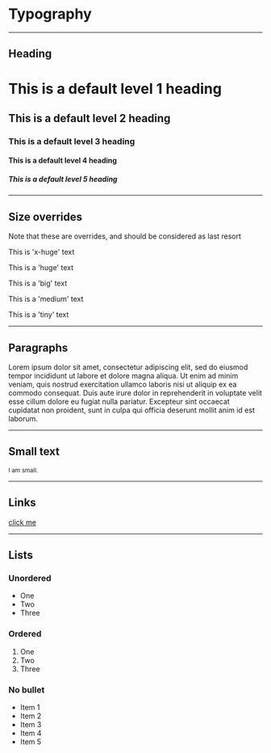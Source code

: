 # Typography

<hr>

## Heading

<h1>This is a default level 1 heading</h1>

<h2>This is a default level 2 heading</h2>

<h3>This is a default level 3 heading</h3>

<h4>This is a default level 4 heading</h4>

<h5>This is a default level 5 heading</h5>

<hr>

## Size overrides

Note that these are overrides, and should be considered as last resort

<span class="x-huge">This is 'x-huge' text</span>

<span class="huge">This is a 'huge' text</span>

<span class="big">This is a 'big' text</span>

<span class="medium">This is a 'medium' text</span>

<span class="tiny">This is a 'tiny' text</span>

<hr>

## Paragraphs

Lorem ipsum dolor sit amet, consectetur adipiscing elit, sed do eiusmod tempor incididunt ut
labore et dolore magna aliqua. Ut enim ad minim veniam, quis nostrud exercitation ullamco
laboris nisi ut aliquip ex ea commodo consequat. Duis aute irure dolor in reprehenderit in
voluptate velit esse cillum dolore eu fugiat nulla pariatur. Excepteur sint occaecat
cupidatat non proident, sunt in culpa qui officia deserunt mollit anim id est laborum.

<hr>

## Small text

<small>I am small.</small>

<hr>

## Links

[click me](https://www.uniprot.org)

<hr>

## Lists

### Unordered

- One
- Two
- Three

### Ordered

1. One
2. Two
3. Three

### No bullet

<ul class="no-bullet">
  <li>Item 1</li>
  <li>Item 2</li>
  <li>Item 3</li>
  <li>Item 4</li>
  <li>Item 5</li>
</ul>
